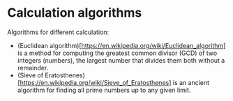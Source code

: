 # Calculation algorithms

Algorithms for different calculation:
 - (Euclidean algorithm)[https://en.wikipedia.org/wiki/Euclidean_algorithm] is a method for computing the greatest common divisor (GCD) of two integers (numbers), the largest number that divides them both without a remainder. 
 - (Sieve of Eratosthenes)[https://en.wikipedia.org/wiki/Sieve_of_Eratosthenes] is an ancient algorithm for finding all prime numbers up to any given limit. 